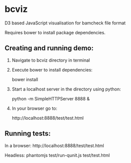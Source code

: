 bcviz
=====

D3 based JavaScript visualisation for bamcheck file format

Requires bower to install package dependencies.

Creating and running demo:
--------------------------

1. Navigate to bcviz directory in terminal

2. Execute bower to install dependencies:

    bower install

3. Start a localhost server in the directory using python:

    python -m SimpleHTTPServer 8888 &

4. In your browser go to: 

    http://localhost:8888/test/test.html

Running tests:
--------------

In a browser: http://localhost:8888/test/test.html

Headless: phantomjs test/run-qunit.js test/test.html


